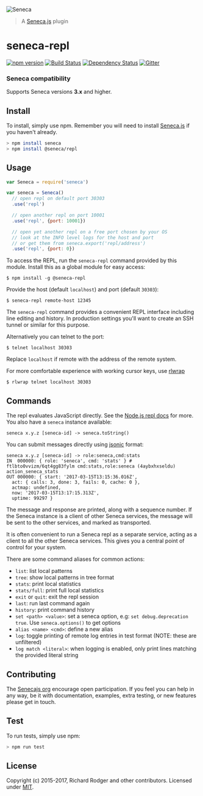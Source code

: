 ![Seneca](http://senecajs.org/files/assets/seneca-logo.png)
> A [Seneca.js][] plugin

# seneca-repl
[![npm version][npm-badge]][npm-url]
[![Build Status][travis-badge]][travis-url]
[![Dependency Status][david-badge]][david-url]
[![Gitter][gitter-badge]][gitter-url]

### Seneca compatibility
Supports Seneca versions **3.x** and higher.

## Install

To install, simply use npm. Remember you will need to install [Seneca.js][] if you haven't already.

```sh
> npm install seneca
> npm install @seneca/repl
```

## Usage

```js
var Seneca = require('seneca')

var seneca = Seneca()
  // open repl on default port 30303
  .use('repl') 

  // open another repl on port 10001
  .use('repl', {port: 10001})

  // open yet another repl on a free port chosen by your OS
  // look at the INFO level logs for the host and port
  // or get them from seneca.export('repl/address')
  .use('repl', {port: 0})
```

To access the REPL, run the `seneca-repl` command provided by this
module. Install this as a global module for easy access:

```
$ npm install -g @seneca-repl
```

Provide the host (default `localhost`) and port (default `30303`):

```
$ seneca-repl remote-host 12345
```

The `seneca-repl` command provides a convenient REPL interface including line editing and history. In production settings you'll want to create an SSH tunnel or similar
for this purpose.


Alternatively you can telnet to the port:

```
$ telnet localhost 30303
```

Replace `localhost` if remote with the address of the remote system.

For more comfortable
experience with working cursor keys, use
[rlwrap](https://github.com/hanslub42/rlwrap)

```
$ rlwrap telnet localhost 30303
```


## Commands

The repl evaluates JavaScript directly. See the
[Node.js repl docs](https://nodejs.org/dist/latest-v6.x/docs/api/repl.html)
for more. You also have a `seneca` instance available:

```
seneca x.y.z [seneca-id] -> seneca.toString()
```

You can submit messages directly using
[jsonic](https://github.com/rjrodger/jsonic) format:

```
seneca x.y.z [seneca-id] -> role:seneca,cmd:stats
IN  000000: { role: 'seneca', cmd: 'stats' } # ftlbto0vvizm/6qt4gg83fylm cmd:stats,role:seneca (4aybxhxseldu) action_seneca_stats 
OUT 000000: { start: '2017-03-15T13:15:36.016Z',
  act: { calls: 3, done: 3, fails: 0, cache: 0 },
  actmap: undefined,
  now: '2017-03-15T13:17:15.313Z',
  uptime: 99297 }
```

The message and response are printed, along with a sequence number. If
the Seneca instance is a client of other Seneca services, the message
will be sent to the other services, and marked as transported.

It is often convenient to run a Seneca repl as a separate service,
acting as a client to all the other Seneca services. This gives you a
central point of control for your system.

There are some command aliases for common actions:

* `list`: list local patterns
* `tree`: show local patterns in tree format
* `stats`: print local statistics
* `stats/full`: print full local statistics
* `exit` or `quit`: exit the repl session
* `last`: run last command again
* `history`: print command history
* `set <path> <value>`: set a seneca option, e.g: `set debug.deprecation true`. Use `seneca.options()` to get options
* `alias <name> <cmd>`: define a new alias
* `log`: toggle printing of remote log entries in test format (NOTE: these are unfiltered)
* `log match <literal>`: when logging is enabled, only print lines matching the provided literal string


## Contributing
The [Senecajs org][] encourage open participation. If you feel you can help in any way, be it with
documentation, examples, extra testing, or new features please get in touch.

## Test

To run tests, simply use npm:

```sh
> npm run test
```

## License
Copyright (c) 2015-2017, Richard Rodger and other contributors.
Licensed under [MIT][].

[MIT]: ./LICENSE
[Seneca.js]: https://www.npmjs.com/package/seneca
[Senecajs org]: https://github.com/senecajs/
[travis-badge]: https://travis-ci.org/senecajs/seneca-repl.svg
[travis-url]: https://travis-ci.org/senecajs/seneca-repl
[gitter-badge]: https://badges.gitter.im/Join%20Chat.svg
[gitter-url]: https://gitter.im/senecajs/seneca
[npm-badge]: https://img.shields.io/npm/v/seneca-repl.svg
[npm-url]: https://npmjs.com/package/seneca-repl
[david-badge]: https://david-dm.org/senecajs/seneca-repl.svg
[david-url]: https://david-dm.org/senecajs/seneca-repl
